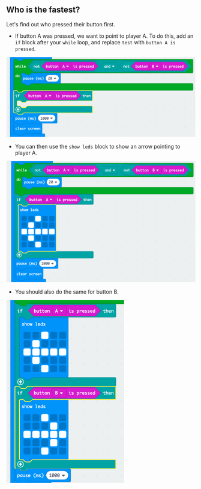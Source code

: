 ## Who is the fastest?

Let's find out who pressed their button first.

+ If button A was pressed, we want to point to player A. To do this, add an `if` block after your `while` loop, and replace `test` with `button A is pressed`.

![צילום מסך](images/reaction-if-a.png)

+ You can then use the `show leds` block to show an arrow pointing to player A.

![צילום מסך](images/reaction-if-a-show.png)

+ You should also do the same for button B.

![צילום מסך](images/reaction-if-b-show.png)